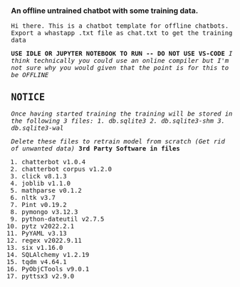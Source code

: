 ### An offline untrained chatbot with some training data.

<samp>

Hi there. This is a chatbot template for offline chatbots. Export a whastapp .txt file as chat.txt to get the training data

**USE IDLE OR JUPYTER NOTEBOOK TO RUN -- DO NOT USE VS-CODE**
*I think technically you could use an online compiler but I'm not sure why you would given that the point is for this to be OFFLINE*

## NOTICE
*Once having started training the training will be stored in the following 3 files:*
*1. db.sqlite3*
*2. db.sqlite3-shm*
*3. db.sqlite3-wal*

*Delete these files to retrain model from scratch (Get rid of unwanted data)*
**3rd Party Software in files**
1. chatterbot v1.0.4
2. chatterbot corpus v1.2.0
3. click v8.1.3
4. joblib v1.1.0
5. mathparse v0.1.2
6. nltk v3.7
7. Pint v0.19.2
8. pymongo v3.12.3
9. python-dateutil v2.7.5
10. pytz v2022.2.1
11. PyYAML v3.13
12. regex v2022.9.11
13. six v1.16.0
14. SQLAlchemy v1.2.19
15. tqdm v4.64.1
16. PyObjCTools v9.0.1
17. pyttsx3 v2.9.0

</samp>